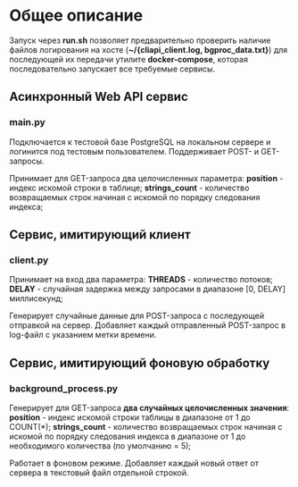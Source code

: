 # Общее описание

Запуск через **run.sh** позволяет предварительно проверить наличие файлов логирования на хосте (**~/{cliapi_client.log,
bgproc_data.txt}**) для последующей их передачи утилите **docker-compose**, которая последовательно запускает все
требуемые сервисы.

## Асинхронный Web API сервис

### main.py

Подключается к тестовой базе PostgreSQL на локальном сервере и логинится под тестовым пользователем.
Поддерживает POST- и GET-запросы.

Принимает для GET-запроса два целочисленных параметра:
**position** - индекс искомой строки в таблице;
**strings_count** - количество возвращаемых строк начиная с искомой по порядку следования индекса;

## Сервис, имитирующий клиент

### client.py

Принимает на вход два параметра:
**THREADS** - количество потоков;
**DELAY** - случайная задержка между запросами в диапазоне [0, DELAY] миллисекунд;

Генерирует случайные данные для POST-запроса с последующей отправкой на сервер.
Добавляет каждый отправленный POST-запрос в log-файл с указанием метки времени.

## Сервис, имитирующий фоновую обработку

### background_process.py

Генерирует для GET-запроса **два случайных целочисленных значения**:
**position** - индекс искомой строки таблицы в диапазоне от 1 до COUNT(*);
**strings_count** - количество возвращаемых строк начиная с искомой по порядку следования индекса в диапазоне от 1 до
необходимого количества (по умолчанию = 5);

Работает в фоновом режиме.
Добавляет каждый новый ответ от сервера в текстовый файл отдельной строкой.
